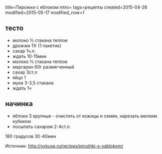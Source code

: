 title=Пирожки с яблоком
intro=
tags=рецепты
created=2015-04-26
modified=2015-05-17
modified_now=1


тесто
-----
* молоко ½ стакана теплое
* дрожжи 11г (1 пакетик)
* сахар 1ч.л.
* ждать 10-15мин
* молоко ½ стакана теплое
* маргарин 60г размягченный
* сахар 3ст.л
* яйцо 1
* мука 3-3,5 стакана
* ждать 1ч

начинка
-------
* яблоки 3 крупные - очистить от кожицы и семян, нарезать мелким кубиком
* посыпать сахаром 2-4ст.л.

180 градусов 30-40мин


Источник: <http://ovkuse.ru/recipes/pirozhki-s-yablokom/>

